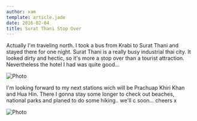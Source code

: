 ```yaml
---
author: xam
template: article.jade
date: 2016-02-04
title: Surat Thani Stop Over
---
```


Actually I'm traveling north. I took a bus from Krabi to Surat Thani and stayed there for one night. Surat Thani is a really busy industrial thai city. It looked dirty and hectic, so it's more a stop over than a tourist attraction. Nevertheless the hotel I had was quite good...

![Photo](https://dl.dropboxusercontent.com/u/53826890/IMAG0375-1024x577.jpg)

I'm looking forward to my next stations wich will be Prachuap Khiri Khan and Hua Hin.  There I gonna stay some longer to check out beaches, national parks and planed to do some hiking.. we'll c soon... cheers x

![Photo](https://dl.dropboxusercontent.com/u/53826890/IMAG0374-1280x265.jpg)